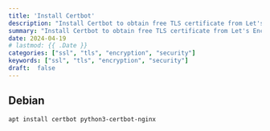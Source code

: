 ```yaml
---
title: 'Install Certbot'
description: "Install Certbot to obtain free TLS certificate from Let's Encrypt."
summary: "Install Certbot to obtain free TLS certificate from Let's Encrypt."
date: 2024-04-19
# lastmod: {{ .Date }}
categories: ["ssl", "tls", "encryption", "security"]
keywords: ["ssl", "tls", "encryption", "security"]
draft:  false
---
```


## Debian

```bash
apt install certbot python3-certbot-nginx
```